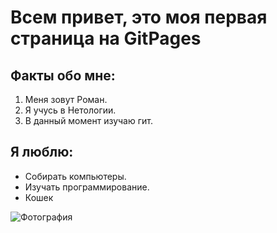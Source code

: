 # Всем привет, это моя первая страница на GitPages

## Факты обо мне:
1. Меня зовут Роман.
2. Я учусь в Нетологии.
3. В данный момент изучаю гит.

## Я люблю:
* Собирать компьютеры.
* Изучать программирование.
* Кошек

![Фотография](https://i.yapx.ru/V6cfG.jpg)



